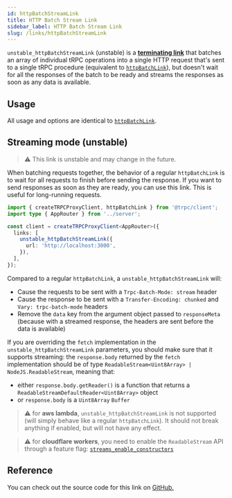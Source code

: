 ```yaml
---
id: httpBatchStreamLink
title: HTTP Batch Stream Link
sidebar_label: HTTP Batch Stream Link
slug: /links/httpBatchStreamLink
---
```


`unstable_httpBatchStreamLink` (unstable) is a [**terminating link**](./index.md#the-terminating-link) that batches an array of individual tRPC operations into a single HTTP request that's sent to a single tRPC procedure (equivalent to [`httpBatchLink`](./httpBatchLink.md)), but doesn't wait for all the responses of the batch to be ready and streams the responses as soon as any data is available.

## Usage

All usage and options are identical to [`httpBatchLink`](./httpBatchLink.md).

## Streaming mode (unstable)

> ⚠️ This link is unstable and may change in the future.

When batching requests together, the behavior of a regular `httpBatchLink` is to wait for all requests to finish before sending the response. If you want to send responses as soon as they are ready, you can use this link. This is useful for long-running requests.

```ts title="client/index.ts"
import { createTRPCProxyClient, httpBatchLink } from '@trpc/client';
import type { AppRouter } from '../server';

const client = createTRPCProxyClient<AppRouter>({
  links: [
    unstable_httpBatchStreamLink({
      url: 'http://localhost:3000',
    }),
  ],
});
```

Compared to a regular `httpBatchLink`, a `unstable_httpBatchStreamLink` will:

- Cause the requests to be sent with a `Trpc-Batch-Mode: stream` header
- Cause the response to be sent with a `Transfer-Encoding: chunked` and `Vary: trpc-batch-mode` headers
- Remove the `data` key from the argument object passed to `responseMeta` (because with a streamed response, the headers are sent before the data is available)

If you are overriding the `fetch` implementation in the `unstable_httpBatchStreamLink` parameters, you should make sure that it supports streaming: the `response.body` returned by the `fetch` implementation should be of type `ReadableStream<Uint8Array> | NodeJS.ReadableStream`, meaning that:

- either `response.body.getReader()` is a function that returns a `ReadableStreamDefaultReader<Uint8Array>` object
- or `response.body` is a `Uint8Array` `Buffer`

> ⚠️ for **aws lambda**, `unstable_httpBatchStreamLink` is not supported (will simply behave like a regular `httpBatchLink`). It should not break anything if enabled, but will not have any effect.

> ⚠️ for **cloudflare workers**, you need to enable the `ReadableStream` API through a feature flag: [`streams_enable_constructors`](https://developers.cloudflare.com/workers/platform/compatibility-dates#streams-constructors)

## Reference

You can check out the source code for this link on [GitHub.](https://github.com/trpc/trpc/blob/main/packages/client/src/links/httpBatchStreamLink.ts)

